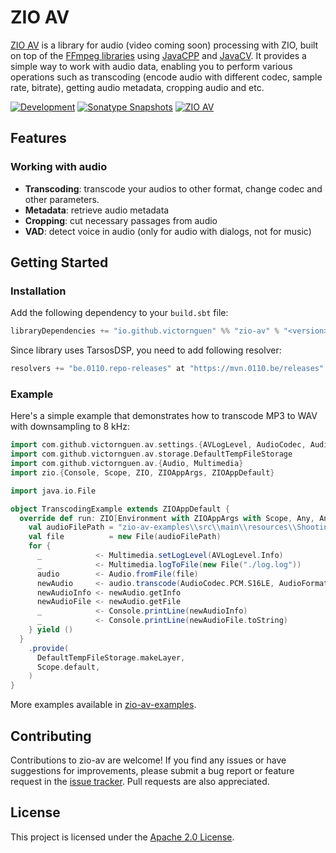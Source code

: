 # ZIO AV

[ZIO AV](https://github.com/victornguen/zio-av) is a library for audio (video coming soon) processing with ZIO, built on top of
the [FFmpeg libraries](https://github.com/FFmpeg/FFmpeg)
using [JavaCPP](https://github.com/bytedeco/javacpp) and [JavaCV](https://github.com/bytedeco/javacv/).
It provides a simple way to work with audio data, enabling you to perform various operations such
as transcoding (encode audio with different codec, sample rate, bitrate), getting audio metadata, cropping audio and
etc.

[![Development](https://img.shields.io/badge/Project%20Stage-Development-green.svg)](https://github.com/zio/zio/wiki/Project-Stages) [![Sonatype Snapshots](https://img.shields.io/nexus/s/https/s01.oss.sonatype.org/io.github.victornguen/zio-av_2.13.svg?label=Sonatype%20Snapshot)](https://s01.oss.sonatype.org/content/repositories/snapshots/io/github/victornguen/zio-av_2.13/) [![ZIO AV](https://img.shields.io/github/stars/victornguen/zio-av?style=social)](https://github.com/victornguen/zio-av)

## Features

### Working with audio

- **Transcoding**: transcode your audios to other format, change codec and other parameters.
- **Metadata**: retrieve audio metadata
- **Cropping**: cut necessary passages from audio
- **VAD**: detect voice in audio (only for audio with dialogs, not for music)

## Getting Started

### Installation

Add the following dependency to your `build.sbt` file:

```sbt
libraryDependencies += "io.github.victornguen" %% "zio-av" % "<version>"
```

Since library uses TarsosDSP, you need to add following resolver:

```sbt
resolvers += "be.0110.repo-releases" at "https://mvn.0110.be/releases"
```

### Example

Here's a simple example that demonstrates how to transcode MP3 to WAV with downsampling to 8 kHz:

```scala
import com.github.victornguen.av.settings.{AVLogLevel, AudioCodec, AudioFormat}
import com.github.victornguen.av.storage.DefaultTempFileStorage
import com.github.victornguen.av.{Audio, Multimedia}
import zio.{Console, Scope, ZIO, ZIOAppArgs, ZIOAppDefault}

import java.io.File

object TranscodingExample extends ZIOAppDefault {
  override def run: ZIO[Environment with ZIOAppArgs with Scope, Any, Any] = {
    val audioFilePath = "zio-av-examples\\src\\main\\resources\\Shooting Stars.mp3"
    val file          = new File(audioFilePath)
    for {
      _            <- Multimedia.setLogLevel(AVLogLevel.Info)
      _            <- Multimedia.logToFile(new File("./log.log"))
      audio        <- Audio.fromFile(file)
      newAudio     <- audio.transcode(AudioCodec.PCM.S16LE, AudioFormat.WAV, Some(8000))
      newAudioInfo <- newAudio.getInfo
      newAudioFile <- newAudio.getFile
      _            <- Console.printLine(newAudioInfo)
      _            <- Console.printLine(newAudioFile.toString)
    } yield ()
  }
    .provide(
      DefaultTempFileStorage.makeLayer,
      Scope.default,
    )
}
```

More examples available in [zio-av-examples](./zio-av-examples).

## Contributing

Contributions to zio-av are welcome! If you find any issues or have suggestions for improvements, please submit a bug
report or feature request in the [issue tracker](https://github.com/victornguen/zio-av/issues). Pull requests are also
appreciated.

## License

This project is licensed under the [Apache 2.0 License](../LICENSE).
